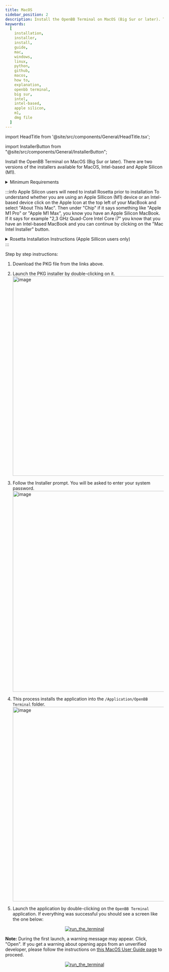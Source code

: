 ```yaml
---
title: MacOS
sidebar_position: 2
description: Install the OpenBB Terminal on MacOS (Big Sur or later). There are two versions of the installers available for MacOS, Intel-based and Apple Silicon (M1).
keywords:
  [
    installation,
    installer,
    install,
    guide,
    mac,
    windows,
    linux,
    python,
    github,
    macos,
    how to,
    explanation,
    openbb terminal,
    big sur,
    intel,
    intel-based,
    apple silicon,
    m1,
    dmg file
  ]
---
```


import HeadTitle from '@site/src/components/General/HeadTitle.tsx';

<HeadTitle title="MacOS - Terminal | OpenBB Docs" />

import InstallerButton from "@site/src/components/General/InstallerButton";

Install the OpenBB Terminal on MacOS (Big Sur or later). There are two versions of the installers available for MacOS, Intel-based and Apple Silicon (M1).

<div style={{
  height: 80
}}>
<InstallerButton href="https://github.com/OpenBB-finance/OpenBBTerminal/releases/download/v3.0.1/x86.64.MacOS.OpenBB.Terminal.v3.0.1.pkg" label="Mac Intel Installer" />  <InstallerButton href="https://github.com/OpenBB-finance/OpenBBTerminal/releases/download/v3.0.1/ARM64.MacOS.OpenBB.Terminal.v3.0.1.pkg" label="Mac M1 Installer" />
</div>

<details><summary>Minimum Requirements</summary>

- MacOS Monterey or newer
- Modern CPU (Intel processor made in the last 5 years or Apple Silicon chip)
- At least 4GB of RAM
- At least 5GB of free storage
- Internet connection (cable or 4G mobile)

</details>

:::info Apple Silicon users will need to install Rosetta prior to installation
To understand whether you are using an Apple Sillicon (M1) device or an Intel-based device click on the Apple Icon at the top left of your MacBook and select "About This Mac". Then under "Chip" if it says something like "Apple M1 Pro" or "Apple M1 Max", you know you have an Apple Silicon MacBook. If it says for example "2,3 GHz Quad-Core Intel Core i7" you know that you have an Intel-based MacBook and you can continue by clicking on the "Mac Intel Installer" button.

<details><summary>Rosetta Installation Instructions (Apple Sillicon users only)</summary>

1. Press ⌘ (Command) + SPACE to open spotlight search, and type "Terminal" and hit Return (⏎).
2. Copy and paste the following code in the Terminal and hit ENTER (⏎):

  ```console
  softwareupdate --install-rosetta
  ```

3. This will start up the Rosetta installation process and you will receive a message regarding the Licence Agreement. Type `A` and hit Return (⏎).
4. After the installation process has finished, you can proceed by clicking on the "Mac M1 Installer" button.

</details>
:::

Step by step instructions:

1. Download the PKG file from the links above.

2. Launch the PKG installer by double-clicking on it.
<img width="634" alt="image" src="https://user-images.githubusercontent.com/11668535/234018847-f3e76345-7d4e-445d-a462-64e0d6d902bd.png"></img>

3. Follow the Installer prompt. You will be asked to enter your system password.
<img width="638" alt="image" src="https://user-images.githubusercontent.com/11668535/234032407-8ca009a7-0545-4196-b671-5bcc4c5cea9b.png"></img>

4. This process installs the application into the `/Application/OpenBB Terminal` folder.
<img width="618" alt="image" src="https://user-images.githubusercontent.com/11668535/234034347-cb2a80a0-81bb-4e8d-b91e-b636e161cf32.png"></img>

5. Launch the application by double-clicking on the `OpenBB Terminal` application. If everything was successful you should see a screen like the one below:

<p align="center"><a target="_blank" href="https://user-images.githubusercontent.com/46355364/223194653-a21966e2-cd55-44da-95eb-7c66811f629b.png"><img alt="run_the_terminal" src="https://user-images.githubusercontent.com/46355364/223194653-a21966e2-cd55-44da-95eb-7c66811f629b.png"></img></a></p>

**Note:** During the first launch, a warning message may appear. Click, "Open". If you get a warning about opening apps from an unverified developer, please follow the instructions on <a href="https://support.apple.com/guide/mac-help/open-a-mac-app-from-an-unidentified-developer-mh40616/mac">this MacOS User Guide page</a> to proceed.

<p align="center"><a target="_blank" href="https://user-images.githubusercontent.com/85772166/220201620-1c42bbd4-7509-41fc-8df8-389f34fde58a.png"><img alt="run_the_terminal" src="https://user-images.githubusercontent.com/85772166/220201620-1c42bbd4-7509-41fc-8df8-389f34fde58a.png"></img></a></p>
